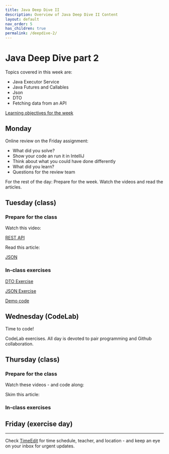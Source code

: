 ```yaml
---
title: Java Deep Dive II
description: Overview of Java Deep Dive II Content
layout: default
nav_order: 5
has_children: true
permalink: /deepdive-2/
---
```


# Java Deep Dive part 2

Topics covered in this week are:

- Java Executor Service
- Java Futures and Callables
- Json
- DTO
- Fetching data from an API

[Learning objectives for the week](learningObjectives.md)

## Monday

Online review on the Friday assignment:

- What did you solve?
- Show your code an run it in IntelliJ
- Think about what you could have done differently
- What did you learn?
- Questions for the review team

For the rest of the day: Prepare for the week. Watch the videos and read the articles.

## Tuesday (class)

### Prepare for the class

Watch this video:

[REST API](https://youtu.be/lsMQRaeKNDk?si=hi35_BWNJNM8e4LY)

Read this article:

[JSON](https://developer.mozilla.org/en-US/docs/Learn/JavaScript/Objects/JSON)

### In-class exercises

[DTO Exercise](./exercises/api_exercise.md)

[JSON Exercise](./exercises/json_exercise.md)

[Demo code](https://github.com/HartmannDemoCode/webscraping)

## Wednesday (CodeLab)

Time to code!

CodeLab exercises. All day is devoted to pair programming and Github collaboration.

## Thursday (class)

### Prepare for the class

Watch these videos - and code along:

Skim this article:

### In-class exercises

## Friday (exercise day)

<hr>

Check [TimeEdit](https://skema.cphbusiness.dk/) for time schedule, teacher, and location - and keep an eye on your inbox for urgent updates.
